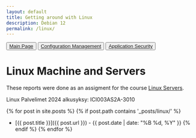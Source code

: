 ```yaml
---
layout: default
title: Getting around with Linux
description: Debian 12
permalink: /linux/
---
```


<button><a href="/">Main Page</a></button>
<button><a href="/confman">Configuration Management</a></button>
<button><a href="/appsec">Application Security</a></button>

# Linux Machine and Servers

These reports were done as an assigment for the course [Linux Servers](https://terokarvinen.com/2024/linux-palvelimet-2024p1-alkusyksy-ici003as2a-3010/).

Linux Palvelimet 2024 alkusyksy: ICI003AS2A-3010

{% for post in site.posts %}
  {% if post.path contains '_posts/linux/' %}
- [{{ post.title }}]({{ post.url }}) - {{ post.date | date: "%B %d, %Y" }}
  {% endif %}
{% endfor %}
